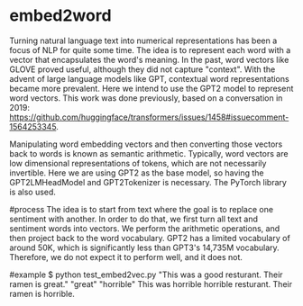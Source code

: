 # embed2word
Turning natural language text into numerical representations has been a focus of NLP for quite some time. The idea is to represent each word with a vector that encapsulates the word's meaning. In 
the past, word vectors like GLOVE proved useful, although they did not capture "context". With the advent of large language models like GPT, contextual word representations became more prevalent. 
Here we intend to use the GPT2 model to represent word vectors. This work was done previously, based on a conversation in 2019: 
https://github.com/huggingface/transformers/issues/1458#issuecomment-1564253345.

Manipulating word embedding vectors and then converting those vectors back to words is known as semantic arithmetic. Typically, word vectors are low dimensional representations of tokens, which 
are not necessarily invertible. Here we are using GPT2 as the base model, so having the GPT2LMHeadModel and GPT2Tokenizer is necessary. The PyTorch library is also used.

#process
The idea is to start from text where the goal is to replace one sentiment with another. In order to do that, we first turn all text and sentiment words into vectors. We perform the arithmetic 
operations, and then project back to the word vocabulary. GPT2 has a limited vocabulary of around 50K, which is significantly less than GPT3's 14,735M vocabulary. Therefore, we do not 
expect it to perform well, and it does not.


#example 
$ python test_embed2vec.py "This was a good resturant. Their ramen is great." "great" "horrible"
This was horrible horrible resturant. Their ramen is horrible.

 
